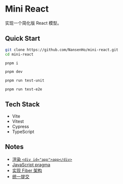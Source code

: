 # Mini React

实现一个简化版 React 模型。

## Quick Start

```bash
git clone https://github.com/NansenHo/mini-react.git
cd mini-react

pnpm i

pnpm dev

pnpm run test-unit

pnpm run test-e2e
```

## Tech Stack

- Vite
- Vitest
- Cypress
- TypeScript

## Notes

- [渲染 `<div id="app">app</div>`](./note/1_render.md)
- [JavaScript pragma](./note/2_js_pragma.md)
- [实现 Fiber 架构](./note/3_fiber.md)
- [统一提交](./note/4_commit_root.md)
